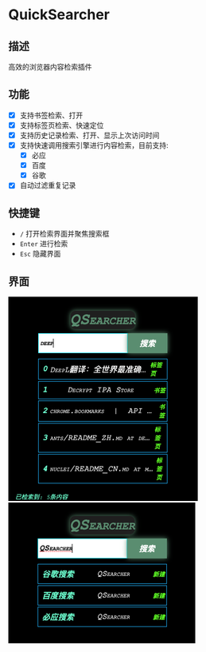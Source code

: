 # QuickSearcher

## 描述
高效的浏览器内容检索插件

## 功能
- [x] 支持书签检索、打开
- [x] 支持标签页检索、快速定位
- [x] 支持历史记录检索、打开、显示上次访问时间
- [x] 支持快速调用搜索引擎进行内容检索，目前支持:
  - [x] 必应
  - [x] 百度
  - [x] 谷歌
- [x] 自动过滤重复记录

## 快捷键
- `/` 打开检索界面并聚焦搜索框
- `Enter` 进行检索
- `Esc` 隐藏界面

## 界面
![QSearcher](./img/QSearcher.png)
![QSearcher-New](./img/QSearcher-New.png)